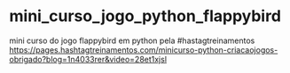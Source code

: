 # mini_curso_jogo_python_flappybird
mini curso do jogo flappybird em python pela #hastagtreinamentos
https://pages.hashtagtreinamentos.com/minicurso-python-criacaojogos-obrigado?blog=1n4033rer&video=28et1xjsl
